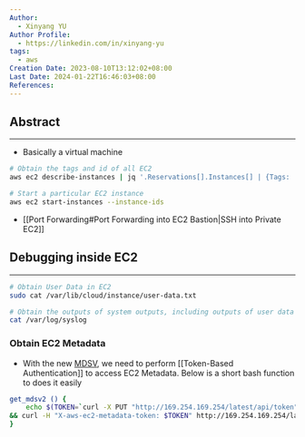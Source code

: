 ```yaml
---
Author:
  - Xinyang YU
Author Profile:
  - https://linkedin.com/in/xinyang-yu
tags:
  - aws
Creation Date: 2023-08-10T13:12:02+08:00
Last Date: 2024-01-22T16:46:03+08:00
References: 
---
```

## Abstract
---
- Basically a virtual machine 


```bash title="Cheatsheet"
# Obtain the tags and id of all EC2
aws ec2 describe-instances | jq '.Reservations[].Instances[] | {Tags: .Tags, InstanceId: .InstanceId}'

# Start a particular EC2 instance
aws ec2 start-instances --instance-ids
```
- [[Port Forwarding#Port Forwarding into EC2 Bastion|SSH into Private EC2]]

## Debugging inside EC2
---
```bash title="Cheatsheet"
# Obtain User Data in EC2
sudo cat /var/lib/cloud/instance/user-data.txt

# Obtain the outputs of system outputs, including outputs of user data
cat /var/log/syslog
```


### Obtain EC2 Metadata
- With the new [MDSV](https://docs.aws.amazon.com/AWSEC2/latest/UserGuide/configuring-instance-metadata-service.html), we need to perform [[Token-Based Authentication]] to access EC2 Metadata. Below is a short bash function to does it easily
```bash
get_mdsv2 () {
	echo $(TOKEN=`curl -X PUT "http://169.254.169.254/latest/api/token" -H "X-aws-ec2-metadata-token-ttl-seconds: 21600" 2>/dev/null` \
&& curl -H "X-aws-ec2-metadata-token: $TOKEN" http://169.254.169.254/latest/meta-data/${1} 2>/dev/null)
}
```
